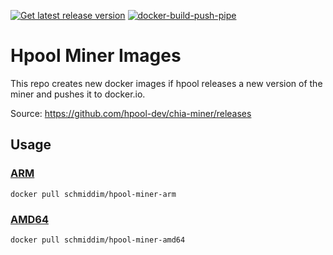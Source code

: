 [![Get latest release version](https://github.com/schmiddim/hpool-miner-docker-images/actions/workflows/release-watcher.yml/badge.svg)](https://github.com/schmiddim/hpool-miner-docker-images/actions/workflows/release-watcher.yml)
[![docker-build-push-pipe](https://github.com/schmiddim/hpool-miner-docker-images/actions/workflows/push-to-docker.yml/badge.svg)](https://github.com/schmiddim/hpool-miner-docker-images/actions/workflows/push-to-docker.yml)
# Hpool Miner Images 

This repo creates new docker images if hpool releases a new version of the miner and pushes it to docker.io.

Source: https://github.com/hpool-dev/chia-miner/releases


## Usage


### [ARM](https://hub.docker.com/r/schmiddim/hpool-miner-arm)
```
docker pull schmiddim/hpool-miner-arm
```

### [AMD64](https://hub.docker.com/r/schmiddim/hpool-miner-amd64)
```
docker pull schmiddim/hpool-miner-amd64
```

